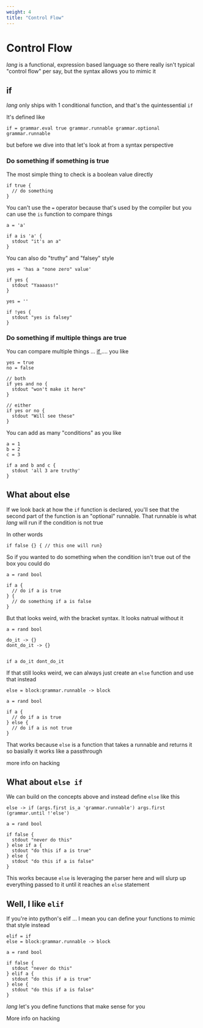```yaml
---
weight: 4
title: "Control Flow"
---
```


# Control Flow

_lang_ is a functional, expression based language so there really isn't typical
"control flow" per say, but the syntax allows you to mimic it

## if

_lang_ only ships with 1 conditional function, and that's the
quintessential `if`

It's defined like

```
if = grammar.eval true grammar.runnable grammar.optional grammar.runnable
```

but before we dive into that let's look at from a syntax perspective

### Do something if something is true

The most simple thing to check is a boolean value directly

```
if true {
  // do something
}
```

You can't use the `=` operator because that's used by the compiler but you can
use the `is` function to compare things

```
a = 'a'

if a is 'a' {
  stdout "it's an a"
}
```

You can also do "truthy" and "falsey" style 

```
yes = 'has a "none zero" value'

if yes { 
  stdout "Yaaaass!"
}

yes = ''

if !yes {
  stdout "yes is falsey"
}
```

### Do something if multiple things are true

You can compare multiple things ... <a
href="https://img.memecdn.com/when-im-waiting-for-someone-to-react-to-my-joke_gp_1906935.webp">
if </a> .... you like 

```
yes = true
no = false

// both
if yes and no {
  stdout "won't make it here"
}

// either
if yes or no {
  stdout "Will see these"
}
```

You can add as many "conditions" as you like

```
a = 1
b = 2
c = 3

if a and b and c { 
  stdout 'all 3 are truthy'
}
```

## What about else

If we look back at how the `if` function is declared, you'll see that the second
part of the function is an "optional" runnable. That runnable is what _lang_
will run if the condition is not true

In other words

```
if false {} { // this one will run}
```

So if you wanted to do something when the condition isn't true out of the box
you could do

```
a = rand bool

if a {
  // do if a is true
} {
  // do something if a is false 
}
```

But that looks weird, with the bracket syntax. It looks natrual without it

```
a = rand bool

do_it -> {}
dont_do_it -> {}


if a do_it dont_do_it
```

If that still looks weird, we can always just create an `else` function and use
that instead

```
else = block:grammar.runnable -> block

a = rand bool

if a {
  // do if a is true
} else { 
  // do if a is not true
}
```

That works because `else` is a function that takes a runnable and returns it so
basially it works like a passthrough

<a>more info on hacking</a>

## What about `else if`

We can build on the concepts above and instead define `else` like this

```
else -> if (args.first is_a 'grammar.runnable') args.first (grammar.until !'else')

a = rand bool

if false {
  stdout "never do this"
} else if a {
  stdout "do this if a is true"
} else {
  stdout "do this if a is false"
}
```

This works because `else` is leveraging the parser here and will slurp up everything
passed to it until it reaches an `else` statement

## Well, I like `elif`

If you're into python's elif ... I mean you can define your functions to mimic
that style instead

```
elif = if
else = block:grammar.runnable -> block

a = rand bool

if false {
  stdout "never do this"
} elif a {
  stdout "do this if a is true"
} else {
  stdout "do this if a is false"
}
```

_lang_ let's you define functions that make sense for you

<a>More info on hacking</a>
